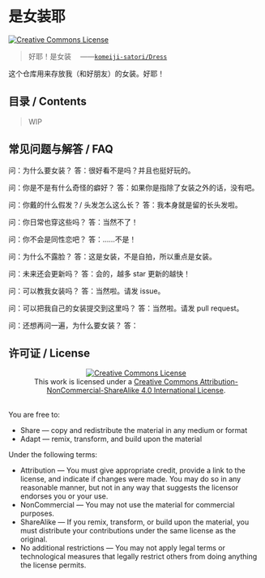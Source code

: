 # 是女装耶

<a rel="license" href="http://creativecommons.org/licenses/by-nc-sa/4.0/"><img alt="Creative Commons License" style="border-width:0" src="https://i.creativecommons.org/l/by-nc-sa/4.0/88x31.png" /></a>

> 好耶！是女装
> &emsp;——[`komeiji-satori/Dress`](https://github.com/komeiji-satori/Dress)

这个仓库用来存放我（和好朋友）的女装。好耶！

## 目录 / Contents

> WIP

## 常见问题与解答 / FAQ

问：为什么要女装？
答：很好看不是吗？并且也挺好玩的。

问：你是不是有什么奇怪的癖好？
答：如果你是指除了女装之外的话，没有吧。

问：你戴的什么假发？/ 头发怎么这么长？
答：我本身就是留的长头发啦。

问：你日常也穿这些吗？
答：当然不了！

问：你不会是同性恋吧？
答：……不是！

问：为什么不露脸？
答：这是女装，不是自拍，所以重点是女装。

问：未来还会更新吗？
答：会的，越多 star 更新的越快！

问：可以教我女装吗？
答：当然啦。请发 issue。

问：可以把我自己的女装提交到这里吗？
答：当然啦。请发 pull request。

问：还想再问一遍，为什么要女装？
答：


## 许可证 / License

<center>
<a rel="license" href="http://creativecommons.org/licenses/by-nc-sa/4.0/"><img alt="Creative Commons License" src="https://i.creativecommons.org/l/by-nc-sa/4.0/88x31.png" /></a><br />This work is licensed under a <a rel="license" href="http://creativecommons.org/licenses/by-nc-sa/4.0/">Creative Commons Attribution-NonCommercial-ShareAlike 4.0 International License</a>.
</center>
<br />

You are free to:

- Share — copy and redistribute the material in any medium or format
- Adapt — remix, transform, and build upon the material

Under the following terms:

- Attribution — You must give appropriate credit, provide a link to the license, and indicate if changes were made. You may do so in any reasonable manner, but not in any way that suggests the licensor endorses you or your use.
- NonCommercial — You may not use the material for commercial purposes.
- ShareAlike — If you remix, transform, or build upon the material, you must distribute your contributions under the same license as the original.
- No additional restrictions — You may not apply legal terms or technological measures that legally restrict others from doing anything the license permits.
